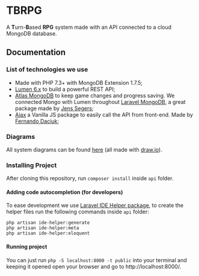 # TBRPG
A **T**urn-**B**ased **RPG** system made with an API connected to a cloud MongoDB database.

## Documentation

### List of technologies we use

- Made with PHP 7.3+ with MongoDB Extension 1.7.5;
- [Lumen 6.x](https://lumen.laravel.com/docs/6.x) to build a powerful REST API;
- [Atlas MongoDB](https://cloud.mongodb.com/) to keep game changes and progress saving. We connected Mongo with Lumen 
throughout [Laravel MongoDB](https://github.com/jenssegers/laravel-mongodb), a great package made by 
[Jens Segers](https://github.com/jenssegers);
- [Ajax](https://github.com/fdaciuk/ajax) a Vanilla JS package to easily call the API from front-end. Made by 
[Fernando Daciuk](https://github.com/fdaciuk);

### Diagrams

All system diagrams can be found 
[here](https://viewer.diagrams.net/?page-id=wlv48fsyCahMGWaBArmx&title=TBRPG%20Diagrams.drawio#R%3Cmxfile%3E%3Cdiagram%20id%3D%22QUwYEdzhh4WQ27PpGiZF%22%20name%3D%22Page-1%22%3EdZE9D4IwEIZ%2FTXdoFXFGxMWJwbmhJ21SOFJqQH%2B9kFKxQZfm%2Btx734RlzVgY3skrCtCERmIk7EQoTZN0emfwdGC3jxyojRIOxSso1QsW6GUPJaAPhBZRW9WFsMK2hcoGjBuDQyi7ow6rdryGDSgrrrf0poSVy1j0sPILqFr6ynFydJ6Ge%2FEySS%2B5wOELsZywzCBaZzVjBnrend%2BLizv%2F8X4aM9DaHwGTseaePsGBWP4G%3C%2Fdiagram%3E%3Cdiagram%20id%3D%22wlv48fsyCahMGWaBArmx%22%20name%3D%22Page-2%22%3ElZFND4IwDIZ%2FzY4kwEDxjF8XTxyUk1lYgSWDkjkj%2BuuFjIkLF70s3bO37d6W0LTpD4p19Qk5SBL6vCd0S8IwWSXDOYKnAVHsG1ApwQ0KZpCJF0zQyu6Cw80RakSpRefCAtsWCu0wphQ%2BXFmJ0u3asQoWICuYXNKz4LqebIXrmR9BVLXtHKw25qVhVjw5udWM4%2BML0R2hqULUJmr6FOQ4OzuXa5%2F4gCpPI1XGvsi97HzxTLH9PykfCwpa%2FWvpIZi%2FNlyc%2FdLdGw%3D%3D%3C%2Fdiagram%3E%3C%2Fmxfile%3E) 
(all made with [draw.io](https://app.diagrams.net/)).

### Installing Project

After cloning this repository, run `composer install` inside `api` folder.

#### Adding code autocompletion (for developers)

To ease development we use [Laravel IDE Helper package](https://github.com/barryvdh/laravel-ide-helper), to create the 
helper files run the following commands inside `api` folder:

```
php artisan ide-helper:generate
php artisan ide-helper:meta
php artisan ide-helper:eloquent
```

#### Running project

You can just run `php -S localhost:8000 -t public` into your terminal and keeping it opened open your browser and go 
to http://localhost:8000/.
